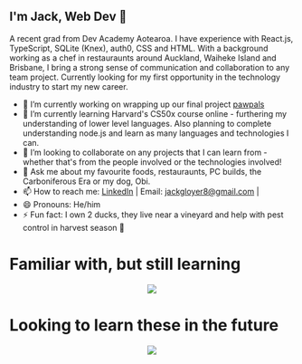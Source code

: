## I'm Jack, Web Dev 👀

A recent grad from Dev Academy Aotearoa. I have experience with React.js, TypeScript, SQLite (Knex), auth0, CSS and HTML.
With a background working as a chef in restauraunts around Auckland, Waiheke Island and Brisbane, I bring a strong sense of communication and collaboration to any team project.
Currently looking for my first opportunity in the technology industry to start my new career.

- 🔭 I’m currently working on wrapping up our final project [pawpals](https://pawpals-matai-24.devacademy.nz/)
- 🌱 I’m currently learning Harvard's CS50x course online - furthering my understanding of lower level languages. Also planning to complete understanding node.js and learn as many languages and technologies I can.
- 👯 I’m looking to collaborate on any projects that I can learn from - whether that's from the people involved or the technologies involved!
- 💬 Ask me about my favourite foods, restauraunts, PC builds, the Carboniferous Era or my dog, Obi.
- 📫 How to reach me: [LinkedIn](https://www.linkedin.com/in/jack-gloyer/) | Email: jackgloyer8@gmail.com  |
- 😄 Pronouns: He/him
- ⚡ Fun fact: I own 2 ducks, they live near a vineyard and help with pest control in harvest season 🦆

# Familiar with, but still learning
<p align="center">
  <a href="https://skillicons.dev">
    <img src="https://skillicons.dev/icons?i=react,git,sqlite,js,ts,html,css,npm,sass,tailwind" />
  </a>
</p>

# Looking to learn these in the future
<p align="center">
  <a href="https://skillicons.dev">
    <img src="https://skillicons.dev/icons?i=c,c#,java,python,nodejs,nextjs,postgres,py," />
  </a>
</p>
